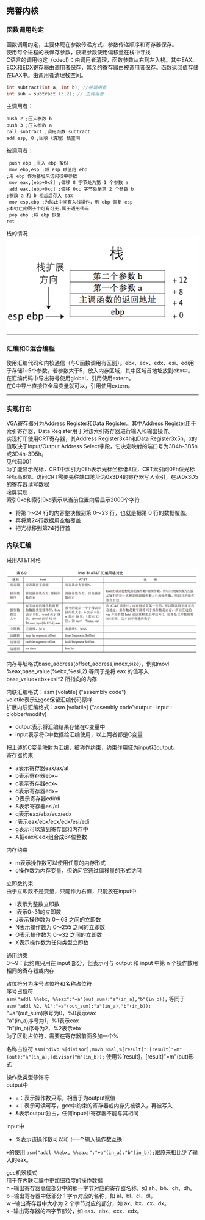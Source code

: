 ## 完善内核
### 函数调用约定
函数调用约定，主要体现在参数传递方式、参数传递顺序和寄存器保存。  
使用每个进程的栈保存参数，获取参数使用偏移量在栈中寻找  
C语言的调用约定（cdecl）：由调用者清理，函数参数从右到左入栈。其中EAX、ECX和EDX寄存器由调用者保存，其余的寄存器由被调用者保存。函数返回值存储在EAX中。由调用者清理栈空间。

```C
int subtract(int a, int b); //被调用者
int sub = subtract (3,2); // 主调用者
```
主调用者：
```x86asm
push 2 ;压入参数 b
push 3 ;压入参数 a
call subtract ;调用函数 subtract
add esp, 8 ;回收（清理）栈空间
```
被调用者：
```x86asm
 push ebp ;压入 ebp 备份
 mov ebp,esp ;将 esp 赋值给 ebp
;用 ebp 作为基址来访问栈中参数
 mov eax,[ebp+0x8] ;偏移 8 字节处为第 1 个参数 a
 add eax,[ebp+0xc] ;偏移 0xc 字节处是第 2 个参数 b
;参数 a 和 b 相加后存入 eax
 mov esp,ebp ;为防止中间有入栈操作，用 ebp 恢复 esp
;本句在此例子中可有可无,属于通用代码
 pop ebp ;将 ebp 恢复
ret 
```
栈的情况
![这是图片](../imgs/chapter6/001.png "栈")

---

### 汇编和C混合编程
使用汇编代码和内核通信（与C函数调用有区别）。ebx、ecx、edx、esi、edi用于存储1~5个参数。若参数大于5，放入内存区域，其中区域首地址放到ebx中。
在汇编代码中导出符号使用global，引用使用extern。  
在C中导出直接位全局变量就可以，引用使用extern。

---

### 实现打印

VGA寄存器分为Address Register和Data Register。其中Address Register用于索引寄存器，Data Register用于对该索引寄存器进行输入和输出操作。  
实现打印使用CRT寄存器，其Address Register3x4h和Data Register3x5h，x的值取决于Input/Output Address Select字段，它决定映射的端口号为3B4h-3B5h或3D4h-3D5h。  
见代码001  
为了能显示光标，CRT中索引为0Eh表示光标坐标低8位，CRT索引问0Fh位光标坐标高8位。访问CRT需要先往端口地址为0x3D4的寄存器写入索引，在从0x3D5的寄存器读写数据  
滚屏实现  
索引0xc和索引0xd表示从当前位置向后显示2000个字符  

+ 将第 1～24 行的内容整块搬到第 0～23 行，也就是把第 0 行的数据覆盖。
+ 再将第24行数据用空格覆盖
+ 把光标移到第24行行首

### 内联汇编

采用AT&T风格

![这是图片](../imgs/chapter6/002.png "栈")

内存寻址格式base_address(offset_address,index,size)，例如movl %eax,base_value(%ebx,%esi,2) 等同于是将 eax 的值写入base_value+ebx+esi*2 所指向的内存  

内联汇编格式：asm [volatile] ("assembly code")  
volatile表示让gcc保留汇编代码原样  
扩展内联汇编格式：asm [volatile] (“assembly code”:output : input : clobber/modify)

+ output表示将汇编结果存储在C变量中
+ input表示将C中数据给汇编使用，以上两者都是C变量

把上述的C变量映射为汇编，被称作约束，约束作用域为input和output。    
寄存器约束

+ a表示寄存器eax/ax/al
+ b表示寄存器ebx~
+ c表示寄存器ecx~
+ d表示寄存器edx~
+ D表示寄存器edi/di
+ S表示寄存器esi/si
+ q表示eax/ebx/ecx/edx
+ r表示eax/ebx/ecx/edx/esi/edi
+ g表示可以放到寄存器和内存中
+ A把eax和edx组合成64位整数

内存约束

+ m表示操作数可以使用任意的内存形式
+ o操作数为内存变量，但访问它通过偏移量的形式访问

立即数约束  
由于立即数不是变量，只能作为右值，只能放在input中

+ i表示为整数立即数
+ I表示0~31的立即数
+ J表示操作数为 0～63 之间的立即数
+ N表示操作数为 0～255 之间的立即数
+ O表示操作数为 0～32 之间的立即数
+ X表示操作数为任何类型立即数

通用约束  
0～9：此约束只用在 input 部分，但表示可与 output 和 input 中第 n 个操作数用相同的寄存器或内存  

占位符分为序号占位符和名称占位符  
序号占位符  
`asm("addl %%ebx, %%eax":"=a"(out_sum):"a"(in_a),"b"(in_b));` 等同于  
`asm("addl %2, %1":"=a"(out_sum):"a"(in_a),"b"(in_b)); `  
"=a"(out_sum)序号为0，%0表示eax  
"a"(in_a)序号为1，%1表示eax  
"b"(in_b)序号为2，%2表示ebx  
为了区别占位符，需要在寄存器前面多加一个%

名称占位符
`asm("divb %[divisor];movb %%al,%[result]":[result]"=m"(out):"a"(in_a),[divisor]"m"(in_b));`
使用%[result]，[result]"=m"(out)形式  

操作数类型修饰符  
output中  

+ =：表示操作数只写，相当于为output赋值
+ +：表示可读可写，gcc中约束的寄存器或内存先被读入，再被写入
+ &表示output独占，任何input中寄存器不能与其相同

input中

+ %表示该操作数可以和下一个输入操作数互换

`+`的使用
`asm("addl %%ebx, %%eax;":"+a"(in_a):"b"(in_b));`跟原来相比少了输入的eax。  

gcc机器模式  
用于在内联汇编中更加细粒度的操作数据  
h –输出寄存器高位部分中的那一字节对应的寄存器名称，如 ah、bh、ch、dh。  
b –输出寄存器中低部分 1 字节对应的名称，如 al、bl、cl、dl。  
w –输出寄存器中大小为 2 个字节对应的部分，如 ax、bx、cx、dx。  
k –输出寄存器的四字节部分，如 eax、ebx、ecx、edx。



